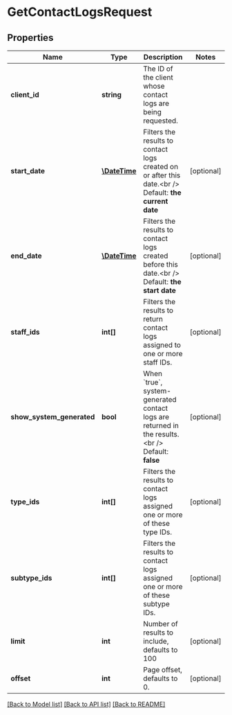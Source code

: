 # GetContactLogsRequest

## Properties
Name | Type | Description | Notes
------------ | ------------- | ------------- | -------------
**client_id** | **string** | The ID of the client whose contact logs are being requested. | 
**start_date** | [**\DateTime**](\DateTime.md) | Filters the results to contact logs created on or after this date.&lt;br /&gt;  Default: **the current date** | [optional] 
**end_date** | [**\DateTime**](\DateTime.md) | Filters the results to contact logs created before this date.&lt;br /&gt;  Default: **the start date** | [optional] 
**staff_ids** | **int[]** | Filters the results to return contact logs assigned to one or more staff IDs. | [optional] 
**show_system_generated** | **bool** | When &#x60;true&#x60;, system-generated contact logs are returned in the results.&lt;br /&gt;  Default: **false** | [optional] 
**type_ids** | **int[]** | Filters the results to contact logs assigned one or more of these type IDs. | [optional] 
**subtype_ids** | **int[]** | Filters the results to contact logs assigned one or more of these subtype IDs. | [optional] 
**limit** | **int** | Number of results to include, defaults to 100 | [optional] 
**offset** | **int** | Page offset, defaults to 0. | [optional] 

[[Back to Model list]](../README.md#documentation-for-models) [[Back to API list]](../README.md#documentation-for-api-endpoints) [[Back to README]](../README.md)


